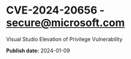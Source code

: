 # CVE-2024-20656 - secure@microsoft.com

Visual Studio Elevation of Privilege Vulnerability

**Publish date:** 2024-01-09
